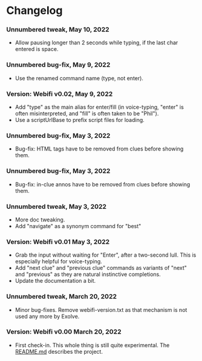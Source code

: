 # Changelog

### Unnumbered tweak, May 10, 2022

- Allow pausing longer than 2 seconds while typing, if the last char
  entered is space.

### Unnumbered bug-fix, May 9, 2022

- Use the renamed command name (type, not enter).

### Version: Webifi v0.02, May 9, 2022

- Add "type" as the main alias for enter/fill (in voice-typing, "enter"
  is often misinterpreted, and "fill" is often taken to be "Phil").
- Use a scriptUrlBase to prefix script files for loading.

### Unnumbered bug-fix, May 3, 2022

- Bug-fix: HTML tags have to be removed from clues before showing them.

### Unnumbered bug-fix, May 3, 2022

- Bug-fix: in-clue annos have to be removed from clues before showing them.

### Unnumbered tweak, May 3, 2022

- More doc tweaking.
- Add "navigate" as a synonym command for "best"

### Version: Webifi v0.01 May 3, 2022

- Grab the input without waiting for "Enter", after a two-second lull.
  This is especially helpful for voice-typing.
- Add "next clue" and "previous clue" commands as variants of "next"
  and "previous" as they are natural instinctive completions.
- Update the documentation a bit.

### Unnumbered tweak, March 20, 2022

- Minor bug-fixes. Remove webifi-version.txt as that mechanism
  is not used any more by Exolve.

### Version: Webifi v0.00 March 20, 2022

- First check-in. This whole thing is still quite experimental.
  The [README.md](README.md) describes the project.


